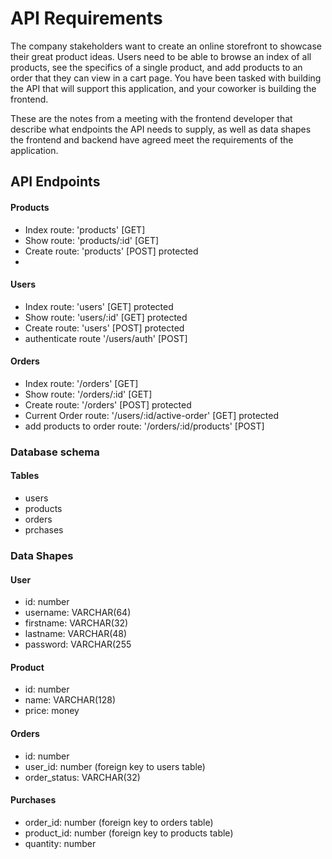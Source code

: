# API Requirements
The company stakeholders want to create an online storefront to showcase their great product ideas. Users need to be able to browse an index of all products, see the specifics of a single product, and add products to an order that they can view in a cart page. You have been tasked with building the API that will support this application, and your coworker is building the frontend.

These are the notes from a meeting with the frontend developer that describe what endpoints the API needs to supply, as well as data shapes the frontend and backend have agreed meet the requirements of the application. 

## API Endpoints
#### Products
- Index  route: 'products'     [GET]
- Show   route: 'products/:id' [GET]
- Create route: 'products'     [POST] protected
- 


#### Users
- Index  route: 'users'     [GET]  protected
- Show   route: 'users/:id' [GET]  protected 
- Create route: 'users'     [POST] protected
- authenticate route '/users/auth' [POST]

#### Orders
- Index  route: '/orders'     [GET]
- Show   route: '/orders/:id' [GET]
- Create route: '/orders'     [POST] protected
- Current Order route: '/users/:id/active-order' [GET] protected
- add products to order route: '/orders/:id/products' [POST]

### Database schema
#### Tables
- users
- products
- orders
- prchases

### Data Shapes

#### User
- id: number
- username: VARCHAR(64)
- firstname: VARCHAR(32)
- lastname: VARCHAR(48)
- password: VARCHAR(255

#### Product
- id:  number
- name: VARCHAR(128)
- price: money

#### Orders
- id: number
- user_id: number (foreign key to users table)
- order_status: VARCHAR(32)

#### Purchases
- order_id: number   (foreign key to orders table)
- product_id: number (foreign key to products table)
- quantity: number

